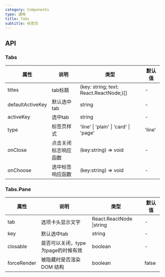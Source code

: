```yaml
---
category: Components
type: 通用
title: Tabs
subtitle: 标签页
---
```

## API

### Tabs

| 属性 | 说明 | 类型 | 默认值 |
| --- | ---  | --- | ---   |
| titles | tab标题 |  {key: string; text: React.ReactNode;}[] | - |
| defaultActiveKey | 默认选中tab | string | - |
| activeKey | 选中tab | string | - |
| type | 标签页样式 | 'line' \| 'plain' \| 'card' \|  'page' | 'line' |
| onClose | 点击关闭标志响应函数 | (key:string) => void | - |
| onChoose | 选中标签响应函数 | (key:string) => void | - |

### Tabs.Pane

| 属性 | 说明 | 类型 | 默认值 |
| --- | ---  | --- | ---   |
| tab | 选项卡头显示文字 | React.ReactNode \|string | - |
| key | 默认选中tab | string | - |
| closable | 是否可以关闭，type为page的时候有效 | boolean | - |
| forceRender | 被隐藏时是否渲染 DOM 结构 | boolean | false |

